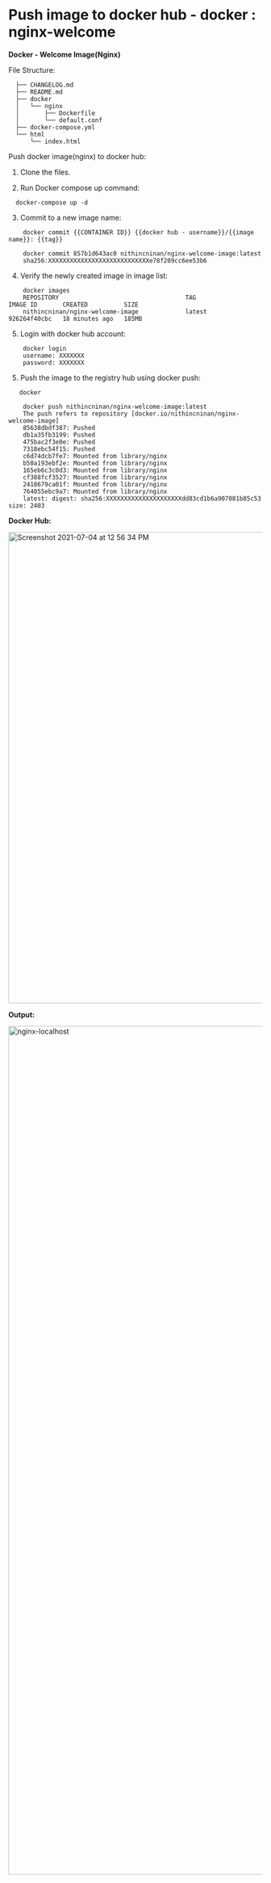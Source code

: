 #  Push image to docker hub - docker : nginx-welcome

**Docker - Welcome Image(Nginx)**

  File Structure:

```  
  ├── CHANGELOG.md
  ├── README.md
  ├── docker
  │   └── nginx
  │       ├── Dockerfile
  │       └── default.conf
  ├── docker-compose.yml
  └── html
      └── index.html
```

  Push docker image(nginx) to docker hub:
  
  1. Clone the files.
  
  2. Run Docker compose up command: 

```  
  docker-compose up -d
```  

  3. Commit to a new image name: 
  
```
    docker commit {{CONTAINER ID}} {{docker hub - username}}/{{image name}}: {{tag}}
    
    docker commit 857b1d643ac0 nithincninan/nginx-welcome-image:latest
    sha256:XXXXXXXXXXXXXXXXXXXXXXXXXXXXe78f209cc6ee53b6
```
  
  4. Verify the newly created image in image list:
```
    docker images
    REPOSITORY                                   TAG              IMAGE ID       CREATED          SIZE
    nithincninan/nginx-welcome-image             latest           926264f40cbc   18 minutes ago   185MB 
```  
     
  5. Login with docker hub account:

```
    docker login
    username: XXXXXXX
    password: XXXXXXX
```  
     

  5. Push the image to the registry hub using docker push:

```
   docker 

    docker push nithincninan/nginx-welcome-image:latest
    The push refers to repository [docker.io/nithincninan/nginx-welcome-image]
    85638dbdf387: Pushed
    db1a35fb3199: Pushed
    475bac2f3e0e: Pushed
    7318ebc54f15: Pushed
    c6d74dcb7fe7: Mounted from library/nginx
    b50a193ebf2e: Mounted from library/nginx
    165eb6c3c0d3: Mounted from library/nginx
    cf388fcf3527: Mounted from library/nginx
    2418679ca01f: Mounted from library/nginx
    764055ebc9a7: Mounted from library/nginx
    latest: digest: sha256:XXXXXXXXXXXXXXXXXXXXXdd83cd1b6a907081b85c53 size: 2403
```  

**Docker Hub:**

<img width="933" alt="Screenshot 2021-07-04 at 12 56 34 PM" src="https://user-images.githubusercontent.com/2525741/124377153-1fcc8880-dcc8-11eb-9f6a-dcf21f86594e.png">

**Output:**

<img width="1680" alt="nginx-localhost" src="https://user-images.githubusercontent.com/2525741/124376899-bbf59000-dcc6-11eb-9be4-6150fcac044a.png">
